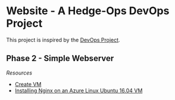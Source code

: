 # Website - A Hedge-Ops DevOps Project

This project is inspired by the [DevOps Project](http://hedge-ops.com/devops-project/).

## Phase 2 - Simple Webserver

*Resources*

* [Create VM](https://docs.microsoft.com/en-us/azure/virtual-machines/linux/quick-create-portal)
* [Installing Nginx on an Azure Linux Ubuntu 16.04 VM](http://www.gigasacs.net/language/en/2016/05/11/installing-nginx-on-an-azure-linux-ubuntu-16-04-vm/)